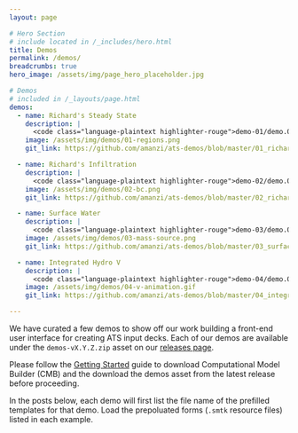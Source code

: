 ```yaml
---
layout: page

# Hero Section
# include located in /_includes/hero.html
title: Demos
permalink: /demos/
breadcrumbs: true
hero_image: /assets/img/page_hero_placeholder.jpg

# Demos
# included in /_layouts/page.html
demos:
  - name: Richard's Steady State
    description: |
      <code class="language-plaintext highlighter-rouge">demo-01/demo.01.smtk</code>: This is a simple verticle, pseudo-1D column of water with a water table below the surface. It solves the pressure to steady-state. For constant density and incompressible solid, this would be a linear pressure profile, but we include a pressure-dependent density.
    image: /assets/img/demos/01-regions.png
    git_link: https://github.com/amanzi/ats-demos/blob/master/01_richards_steadystate/richards_steadystate.xml

  - name: Richard's Infiltration
    description: |
      <code class="language-plaintext highlighter-rouge">demo-02/demo.02.smtk</code>: This is a single column of cells, oriented vertically, and initialized as the hydrostatic solution. Infilitration is turned on to lower the water table.
    image: /assets/img/demos/02-bc.png
    git_link: https://github.com/amanzi/ats-demos/blob/master/02_richards/richards-infiltration.xml

  - name: Surface Water
    description: |
      <code class="language-plaintext highlighter-rouge">demo-03/demo.03.smtk</code>: This is a simple 1D ramp on which add a rain water mass source.
    image: /assets/img/demos/03-mass-source.png
    git_link: https://github.com/amanzi/ats-demos/blob/master/03_surface_water/surface_water.xml

  - name: Integrated Hydro V
    description: |
      <code class="language-plaintext highlighter-rouge">demo-04/demo.04.smtk</code> and <code class="language-plaintext highlighter-rouge">demo-04/att.demo.04.mesh.smtk</code>: We rain on a V-catchment in 2D, allowing the water to pond. This demonstrates that water runs downhill (in a coupled environment). Plot shows saturation.
    image: /assets/img/demos/04-v-animation.gif
    git_link: https://github.com/amanzi/ats-demos/blob/master/04_integrated_hydro/integrated_hydro-v.xml

---
```


We have curated a few demos to show off our work building a front-end user
interface for creating ATS input decks. Each of our demos are available under
the `demos-vX.Y.Z.zip` asset on our [releases page](https://github.com/Kitware/resonanthpc/releases/).

Please follow the [Getting Started](../getting-started/) guide to download
Computational Model Builder (CMB) and the download the demos asset from the
latest release before proceeding.

In the posts below, each demo will first list the file name of the prefilled
templates for that demo. Load the prepoluated forms (`.smtk` resource files)
listed in each example.
